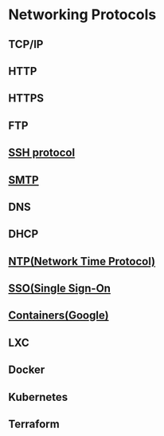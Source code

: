 # Networking Protocols

## TCP/IP

## HTTP

## HTTPS

## FTP

## [SSH protocol](https://www.ssh.com/academy/ssh)

## [SMTP](https://www.cloudflare.com/learning/email-security/what-is-smtp/)

## DNS

## DHCP

## [NTP(Network Time Protocol)](https://www.techtarget.com/searchnetworking/definition/Network-Time-Protocol)


## [SSO(Single Sign-On](https://www.okta.com/blog/2021/02/single-sign-on-sso/)


## [Containers(Google)](https://cloud.google.com/learn/what-are-containers)

## LXC

## Docker

## Kubernetes

## Terraform





